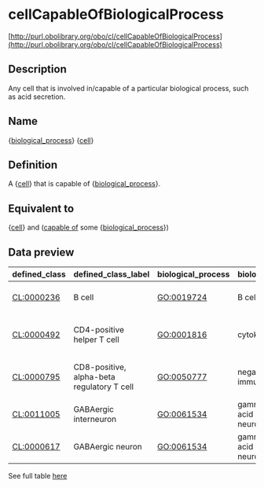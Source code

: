 # cellCapableOfBiologicalProcess 

[http://purl.obolibrary.org/obo/cl/cellCapableOfBiologicalProcess](http://purl.obolibrary.org/obo/cl/cellCapableOfBiologicalProcess)
## Description 

Any cell that is involved in/capable of a particular biological process, such as acid secretion.
## Name 

{[biological_process](http://purl.obolibrary.org/obo/GO_0008150)} {[cell](http://purl.obolibrary.org/obo/CL_0000000)}

## Definition 

A {[cell](http://purl.obolibrary.org/obo/CL_0000000)} that is capable of {[biological_process](http://purl.obolibrary.org/obo/GO_0008150)}.

## Equivalent to 

{[cell](http://purl.obolibrary.org/obo/CL_0000000)} and ([capable of](http://purl.obolibrary.org/obo/RO_0002215) some {[biological_process](http://purl.obolibrary.org/obo/GO_0008150)})

## Data preview 
| defined_class                             | defined_class_label                        | biological_process                        | biological_process_label                             | cell                                      | cell_label                      |
|:------------------------------------------|:-------------------------------------------|:------------------------------------------|:-----------------------------------------------------|:------------------------------------------|:--------------------------------|
| [CL:0000236](http://purl.obolibrary.org/obo/CL_0000236) | B cell                                     | [GO:0019724](http://purl.obolibrary.org/obo/GO_0019724) | B cell mediated immunity                             | [CL:0000945](http://purl.obolibrary.org/obo/CL_0000945) | lymphocyte of B lineage         |
| [CL:0000492](http://purl.obolibrary.org/obo/CL_0000492) | CD4-positive helper T cell                 | [GO:0001816](http://purl.obolibrary.org/obo/GO_0001816) | cytokine production                                  | [CL:0000624](http://purl.obolibrary.org/obo/CL_0000624) | CD4-positive, alpha-beta T cell |
| [CL:0000795](http://purl.obolibrary.org/obo/CL_0000795) | CD8-positive, alpha-beta regulatory T cell | [GO:0050777](http://purl.obolibrary.org/obo/GO_0050777) | negative regulation of immune response               | [CL:0000625](http://purl.obolibrary.org/obo/CL_0000625) | CD8-positive, alpha-beta T cell |
| [CL:0011005](http://purl.obolibrary.org/obo/CL_0011005) | GABAergic interneuron                      | [GO:0061534](http://purl.obolibrary.org/obo/GO_0061534) | gamma-aminobutyric acid secretion, neurotransmission | [CL:0000099](http://purl.obolibrary.org/obo/CL_0000099) | interneuron                     |
| [CL:0000617](http://purl.obolibrary.org/obo/CL_0000617) | GABAergic neuron                           | [GO:0061534](http://purl.obolibrary.org/obo/GO_0061534) | gamma-aminobutyric acid secretion, neurotransmission | [CL:0000540](http://purl.obolibrary.org/obo/CL_0000540) | neuron                          |

See full table [here](https://github.com/monarch-initiative/mondo/blob/master/src/patterns/data/matches/cellCapableOfBiologicalProcess.tsv) 

